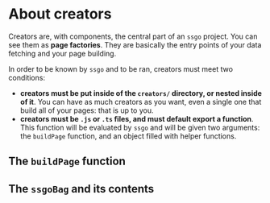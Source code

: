 # About creators

Creators are, with components, the central part of an `ssgo` project. You can see them as **page factories**. They are basically the entry points of your data fetching and your page building.

In order to be known by `ssgo` and to be ran, creators must meet two conditions:

- **creators must be put inside of the `creators/` directory, or nested inside of it**. You can have as much creators as you want, even a single one that build all of your pages: that is up to you.
- **creators must be `.js` or `.ts` files, and must default export a function**. This function will be evaluated by `ssgo` and will be given two arguments: the `buildPage` function, and an object filled with helper functions.

## The `buildPage` function

## The `ssgoBag` and its contents
